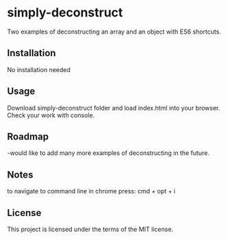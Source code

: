 # simply-deconstruct
Two examples of deconstructing an array and an object with ES6 shortcuts.


Installation
------------------------------------------------
No installation needed

Usage
------------------------------------------------
Download simply-deconstruct folder and load index.html into your browser.  Check your work with console.


Roadmap
-------------------------------------------------
-would like to add many more examples of deconstructing in the future.

Notes
----------------------------------------
to navigate to command line in chrome press: cmd + opt + i

License
----------------------------------------
This project is licensed under the terms of the MIT license.
